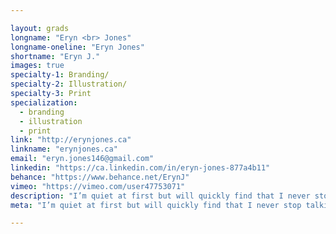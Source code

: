 ```yaml
---

layout: grads
longname: "Eryn <br> Jones"
longname-oneline: "Eryn Jones"
shortname: "Eryn J."
images: true
specialty-1: Branding/
specialty-2: Illustration/
specialty-3: Print
specialization:
  - branding
  - illustration
  - print
link: "http://erynjones.ca"
linkname: "erynjones.ca"
email: "eryn.jones146@gmail.com"
linkedin: "https://ca.linkedin.com/in/eryn-jones-877a4b11"
behance: "https://www.behance.net/ErynJ"
vimeo: "https://vimeo.com/user47753071"
description: "I’m quiet at first but will quickly find that I never stop talking. I love to express myself creatively. You’ll always find me on a laptop, behind the camera, painting/sketching away. That’s me & I love design!"
meta: "I’m quiet at first but will quickly find that I never stop talking. I love to express myself creatively. You’ll always find me on a laptop, behind the camera, painting/sketching away. That’s me & I love design!"

---
```

